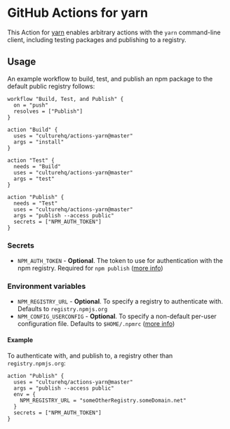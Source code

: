 # GitHub Actions for yarn

This Action for [yarn](https://yarnpkg.com/en/) enables arbitrary actions with the `yarn` command-line client, including testing packages and publishing to a registry.

## Usage

An example workflow to build, test, and publish an npm package to the default public registry follows:

```hcl
workflow "Build, Test, and Publish" {
  on = "push"
  resolves = ["Publish"]
}

action "Build" {
  uses = "culturehq/actions-yarn@master"
  args = "install"
}

action "Test" {
  needs = "Build"
  uses = "culturehq/actions-yarn@master"
  args = "test"
}

action "Publish" {
  needs = "Test"
  uses = "culturehq/actions-yarn@master"
  args = "publish --access public"
  secrets = ["NPM_AUTH_TOKEN"]
}
```

### Secrets

* `NPM_AUTH_TOKEN` - **Optional**. The token to use for authentication with the npm registry. Required for `npm publish` ([more info](https://docs.npmjs.com/getting-started/working_with_tokens))

### Environment variables

* `NPM_REGISTRY_URL` - **Optional**. To specify a registry to authenticate with. Defaults to `registry.npmjs.org`
* `NPM_CONFIG_USERCONFIG` - **Optional**. To specify a non-default per-user configuration file. Defaults to `$HOME/.npmrc` ([more info](https://docs.npmjs.com/misc/config#npmrc-files))

#### Example

To authenticate with, and publish to, a registry other than `registry.npmjs.org`:

```hcl
action "Publish" {
  uses = "culturehq/actions-yarn@master"
  args = "publish --access public"
  env = {
    NPM_REGISTRY_URL = "someOtherRegistry.someDomain.net"
  }
  secrets = ["NPM_AUTH_TOKEN"]
}
```
